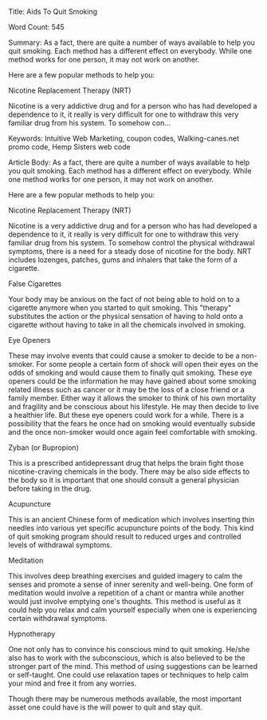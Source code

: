 Title: Aids To Quit Smoking

Word Count: 545

Summary: As a fact, there are quite a number of ways available to help you quit smoking. Each method has a different effect on everybody. While one method works for one person, it may not work on another.

Here are a few popular methods to help you:

Nicotine Replacement Therapy (NRT)

Nicotine is a very addictive drug and for a person who has had developed a dependence to it, it really is very difficult for one to withdraw this very familiar drug from his system. To somehow con...

Keywords: Intuitive Web Marketing, coupon codes, Walking-canes.net promo code, Hemp Sisters web code

Article Body: As a fact, there are quite a number of ways available to help you quit smoking. Each method has a different effect on everybody. While one method works for one person, it may not work on another.

Here are a few popular methods to help you:

Nicotine Replacement Therapy (NRT)

Nicotine is a very addictive drug and for a person who has had developed a dependence to it, it really is very difficult for one to withdraw this very familiar drug from his system. To somehow control the physical withdrawal symptoms, there is a need for a steady dose of nicotine for the body. NRT includes lozenges, patches, gums and inhalers that take the form of a cigarette.

False Cigarettes

Your body may be anxious on the fact of not being able to hold on to a cigarette anymore when you started to quit smoking. This "therapy" substitutes the action or the physical sensation of having to hold onto a cigarette without having to take in all the chemicals involved in smoking.

Eye Openers

These may involve events that could cause a smoker to decide to be a non-smoker. For some people a certain form of shock will open their eyes on the odds of smoking and would cause them to finally quit smoking. These eye openers could be the information he may have gained about some smoking related illness such as cancer or it may be the loss of a close friend or a family member. Either way it allows the smoker to think of his own mortality and fragility and be conscious about his lifestyle. He may then decide to live a healthier life. But these eye openers could work for a while. There is a possibility that the fears he once had on smoking would eventually subside and the once non-smoker would once again feel comfortable with smoking.

Zyban (or Bupropion)

This is a prescribed antidepressant drug that helps the brain fight those nicotine-craving chemicals in the body. There may be also side effects to the body so it is important that one should consult a general physician before taking in the drug.

Acupuncture

This is an ancient Chinese form of medication which involves inserting thin needles into various yet specific acupuncture points of the body. This kind of quit smoking program should result to reduced urges and controlled levels of withdrawal symptoms.

Meditation

This involves deep breathing exercises and guided imagery to calm the senses and promote a sense of inner serenity and well-being. One form of meditation would involve a repetition of a chant or mantra while another would just involve emptying one's thoughts. This method is useful as it could help you relax and calm yourself especially when one is experiencing certain withdrawal symptoms.

Hypnotherapy

One not only has to convince his conscious mind to quit smoking. He/she also has to work with the subconscious, which is also believed to be the stronger part of the mind. This method of using suggestions can be learned or self-taught. One could use relaxation tapes or techniques to help calm your mind and free it from any worries.

Though there may be numerous methods available, the most important asset one could have is the will power to quit and stay quit.
